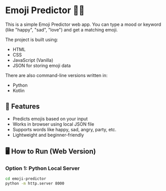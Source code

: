 # Emoji Predictor 🔮🙂

This is a simple Emoji Predictor web app. You can type a mood or keyword (like "happy", "sad", "love") and get a matching emoji.

The project is built using:
- HTML
- CSS
- JavaScript (Vanilla)
- JSON for storing emoji data

There are also command-line versions written in:
- Python
- Kotlin

## 🔧 Features
- Predicts emojis based on your input
- Works in browser using local JSON file
- Supports words like happy, sad, angry, party, etc.
- Lightweight and beginner-friendly

## 🖥 How to Run (Web Version)

### Option 1: Python Local Server
```bash
cd emoji-predictor
python -m http.server 8000

